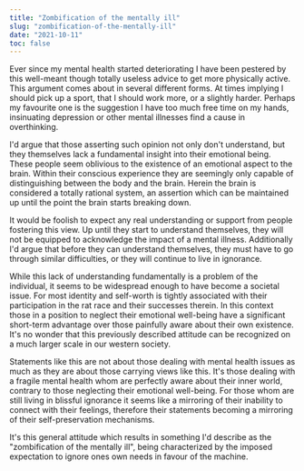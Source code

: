 ```yaml
---
title: "Zombification of the mentally ill"
slug: "zombification-of-the-mentally-ill"
date: "2021-10-11"
toc: false
---
```


Ever since my mental health started deteriorating I have been pestered by this well-meant though totally useless advice to get more physically active. This argument comes about in several different forms. At times implying I should pick up a sport, that I should work more, or a slightly harder. Perhaps my favourite one is the suggestion I have too much free time on my hands, insinuating depression or other mental illnesses find a cause in overthinking.

I'd argue that those asserting such opinion not only don't understand, but they themselves lack a fundamental insight into their emotional being. These people seem oblivious to the existence of an emotional aspect to the brain. Within their conscious experience they are seemingly only capable of distinguishing between the body and the brain. Herein the brain is considered a totally rational system, an assertion which can be maintained up until the point the brain starts breaking down.

It would be foolish to expect any real understanding or support from people fostering this view. Up until they start to understand themselves, they will not be equipped to acknowledge the impact of a mental illness. Additionally I'd argue that before they can understand themselves, they must have to go through similar difficulties, or they will continue to live in ignorance. 

While this lack of understanding fundamentally is a problem of the individual, it seems to be widespread enough to have become a societal issue. For most identity and self-worth is tightly associated with their participation in the rat race and their successes therein. In this context those in a position to neglect their emotional well-being have a significant short-term advantage over those painfully aware about their own existence. It's no wonder that this previously described attitude can be recognized on a much larger scale in our western society.

Statements like this are not about those dealing with mental health issues as much as they are about those carrying views like this. It's those dealing with a fragile mental health whom are perfectly aware about their inner world, contrary to those neglecting their emotional well-being. For those whom are still living in blissful ignorance it seems like a mirroring of their inability to connect with their feelings, therefore their statements becoming a mirroring of their self-preservation mechanisms.

It's this general attitude which results in something I'd describe as the "zombification of the mentally ill", being characterized by the imposed expectation to ignore ones own needs in favour of the machine.

